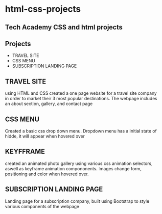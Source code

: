 # html-css-projects

## Tech Academy CSS and html projects

## Projects
- TRAVEL SITE
- CSS MENU
- SUBSCRIPTION LANDING PAGE


## TRAVEL SITE
using HTML and CSS created a one page website for a travel site company in order to market their 3 most popular destinations. The webpage includes an about section, gallery, and contact page

## CSS MENU
Created a basic css drop down menu. Dropdown menu has a initial state of hidde, it will appear when hovered over

## KEYFFRAME
created an animated photo gallery using various css animation selectors, aswell as keyframe animation compononents. Images change form, positioning and color when hovered over.

## SUBSCRIPTION LANDING PAGE
Landing page for a subscription company, built using Bootstrap to style various components of the webpage
